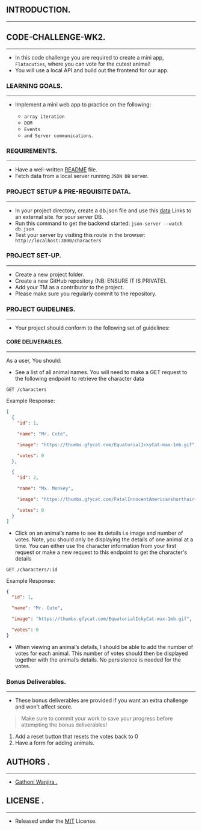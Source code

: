 ## INTRODUCTION.  
 --- 

## CODE-CHALLENGE-WK2.  
 ---

  - In this code challenge you are required to create a mini app, `Flatacuties`, where you can vote for the cutest animal!  
  - You will use a local API and build out the frontend for our app.

### LEARNING GOALS.   
 ----

 - Implement a mini web app to practice on the following:

    - `array iteration`
    - `DOM`
    - `Events`
    - `and Server communications.`

### REQUIREMENTS.   
 ---

  - Have a well-written [README](https://github.com/GATHONI-WANJIRA/CODE-CHALLENGE-WK2/blob/main/README.md) file.
  - Fetch data from a local server running `JSON DB` server.

 ### PROJECT SETUP & PRE-REQUISITE  DATA.  
 ---  

  - In your project directory, create a db.json file and use this [data](https://docs.google.com/document/d/1EUcHU9gkydR3IfJDTebW5iNHP2BCMRcv508R7BAXSvo/edit?usp=sharing) Links to an external site. for your server DB.
  - Run this command to get the backend started: `json-server --watch db.json`
  - Test your server by visiting this route in the browser:` http://localhost:3000/characters`

 ###  PROJECT SET-UP.  
 ---  

  - Create a new project folder.
  - Create a new GitHub repository (NB: ENSURE IT IS PRIVATE).
  - Add your TM as a contributor to the project.
  - Please make sure you regularly commit to the repository.

###  PROJECT GUIDELINES.  
 ---   

 - Your project should conform to the following set of guidelines:

#### CORE DELIVERABLES.  
---   

As a user, You should:

- See a list of all animal names. You will need to make a GET request to the following endpoint to retrieve the character data

`GET /characters`

Example Response:

```json
[
  {
    "id": 1,

    "name": "Mr. Cute",

    "image": "https://thumbs.gfycat.com/EquatorialIckyCat-max-1mb.gif",

    "votes": 0
  },

  {
    "id": 2,

    "name": "Mx. Monkey",

    "image": "https://thumbs.gfycat.com/FatalInnocentAmericanshorthair-max-1mb.gif",

    "votes": 0
  }
]
```

- Click on an animal’s name to see its details i.e image and number of votes. Note, you should only be displaying the details of one animal at a time. You can either use the character information from your first request or make a new request to this endpoint to get the character's details

`GET /characters/:id`

Example Response:

```json
{
  "id": 1,

  "name": "Mr. Cute",

  "image": "https://thumbs.gfycat.com/EquatorialIckyCat-max-1mb.gif",

  "votes": 0
}
```

- When viewing an animal’s details, I should be able to add the number of votes for each animal. This number of votes should then be displayed together with the animal’s details. No persistence is needed for the votes.

### Bonus Deliverables. 
 ---  

- These bonus deliverables are provided if you want an extra challenge and won't affect score.

> Make sure to commit your work to save your progress before attempting the bonus deliverables!

1. Add a reset button that resets the votes back to 0
2. Have a form for adding animals.

## AUTHORS . 
 ---

- [Gathoni Wanjira .](https://github.com/GATHONI-WANJIRA)

## LICENSE .   
 ---

 - Released under the [MIT](https://opensource.org/license/mit/) License.